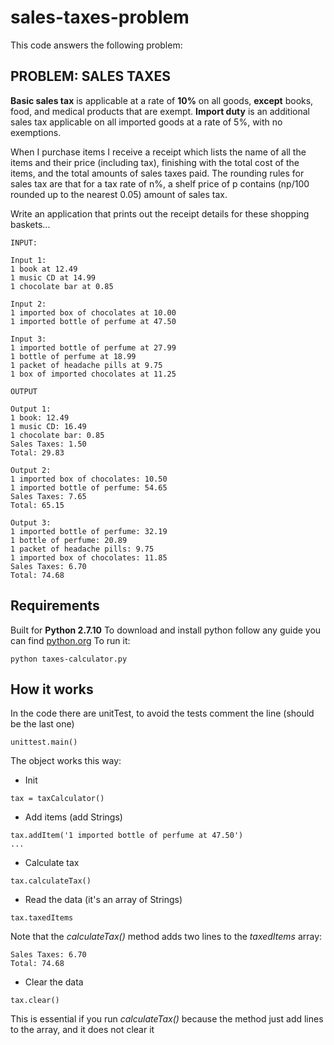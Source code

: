 # sales-taxes-problem
This code answers the following problem:

## PROBLEM: SALES TAXES

**Basic sales tax** is applicable at a rate of **10%** on all goods, **except** books, food, and medical products that are exempt. **Import duty** is an additional sales tax applicable on all imported goods at a rate of 5%, with no exemptions.

When I purchase items I receive a receipt which lists the name of all the items and their price (including tax), finishing with the total cost of the items, and the total amounts of sales taxes paid. The rounding rules for sales tax are that for a tax rate of n%, a shelf price of p contains (np/100 rounded up to the nearest 0.05) amount of sales tax.

Write an application that prints out the receipt details for these shopping baskets...

```
INPUT:

Input 1:
1 book at 12.49
1 music CD at 14.99
1 chocolate bar at 0.85

Input 2:
1 imported box of chocolates at 10.00
1 imported bottle of perfume at 47.50

Input 3:
1 imported bottle of perfume at 27.99
1 bottle of perfume at 18.99
1 packet of headache pills at 9.75
1 box of imported chocolates at 11.25

OUTPUT

Output 1:
1 book: 12.49
1 music CD: 16.49
1 chocolate bar: 0.85
Sales Taxes: 1.50
Total: 29.83

Output 2:
1 imported box of chocolates: 10.50
1 imported bottle of perfume: 54.65
Sales Taxes: 7.65
Total: 65.15

Output 3:
1 imported bottle of perfume: 32.19
1 bottle of perfume: 20.89
1 packet of headache pills: 9.75
1 imported box of chocolates: 11.85
Sales Taxes: 6.70
Total: 74.68
```

## Requirements
Built for **Python 2.7.10**
To download and install python follow any guide you can find
[python.org](https://www.python.org/download/releases/2.7/)
To run it:
```
python taxes-calculator.py
```

## How it works
In the code there are unitTest, to avoid the tests comment the line (should be the last one)
```
unittest.main()
```

The object works this way:
* Init
```
tax = taxCalculator()
```
* Add items (add Strings)
```
tax.addItem('1 imported bottle of perfume at 47.50')
...
```
* Calculate tax
```
tax.calculateTax()
```
* Read the data (it's an array of Strings)
```
tax.taxedItems
```
Note that the *calculateTax()* method adds two lines to the *taxedItems* array:
```
Sales Taxes: 6.70
Total: 74.68
```
* Clear the data
```
tax.clear()
```
This is essential if you run *calculateTax()* because the method just add lines to the array, and it does not clear it
